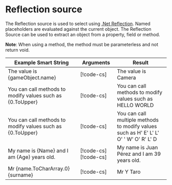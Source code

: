 # Reflection source

The Reflection source is used to select using [.Net Reflection](https://docs.microsoft.com/en-us/dotnet/csharp/programming-guide/concepts/reflection). Named placeholders are evaluated against the current object.
The Reflection Source can be used to extract an object from a property, field or method.

**Note**: When using a method, the method must be parameterless and not return void.

| **Example Smart String**                                  | **Arguments**                                                                                                                                                       | **Result**                                                                            |
|-----------------------------------------------------------|---------------------------------------------------------------------------------------------------------------------------------------------------------------------|---------------------------------------------------------------------------------------|
| The value is {gameObject.name}                            | [!code-cs[](../../DocCodeSamples.Tests/SmartStringSamples.cs#args-reflection-1)]                                                                                    | The value is Camera                                                                   |
| You can call methods to modify values such as {0.ToUpper} | [!code-cs[](../../DocCodeSamples.Tests/SmartStringSamples.cs#args-reflection-2)]                                                                                    | You can call methods to modify values such as HELLO WORLD                             |
| You can call methods to modify values such as {0.ToUpper} | [!code-cs[](../../DocCodeSamples.Tests/SmartStringSamples.cs#args-reflection-2)]                                                                                    | You can call multiple methods to modify values such as H' E' L' L' O' ' W' O' R' L' D |
| My name is {Name} and I am {Age} years old.               | [!code-cs[](../../DocCodeSamples.Tests/SmartStringSamples.cs#args-reflection-3a)] [!code-cs[](../../DocCodeSamples.Tests/SmartStringSamples.cs#args-reflection-3b)] | My name is Juan Pérez and I am 39 years old.                                          |
| Mr {name.ToCharArray.0} {surname}                         | [!code-cs[](../../DocCodeSamples.Tests/SmartStringSamples.cs#args-reflection-4)]                                                                                    | Mr Y Taro                                                                             |
